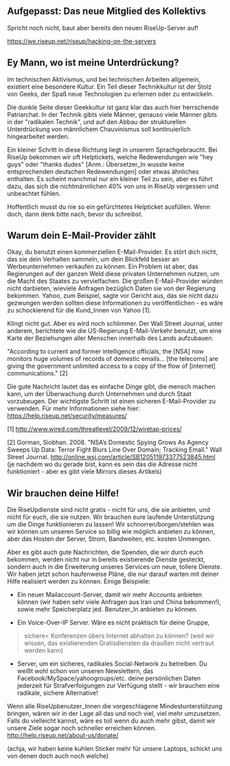 ## Aufgepasst: Das neue Mitglied des Kollektivs

Spricht noch nicht, baut aber bereits den neuen RiseUp-Server auf!

https://we.riseup.net/riseup/hacking-on-the-servers


## Ey Mann, wo ist meine Unterdrückung?

Im technischen Aktivismus, und bei technischen Arbeiten allgemein,
existiert eine besondere Kultur. Ein Teil dieser Technikkultur ist der
Stolz von Geeks, der Spaß neue Technologien zu erlernen oder zu entwickeln.

Die dunkle Seite dieser Geekkultur ist ganz klar das auch hier
herrschende Patriarchat. In der Technik gibts viele Männer, genauso
viele Männer gibts in der "radikalen Technik", und auf den Abbau der
strukturellen Unterdrückung von männlichem Chauvinismus soll
kontinuierlich hingearbeitet werden.

Ein kleiner Schritt in diese Richtung liegt in unserem Sprachgebraucht.
Bei RiseUp bekommen wir oft Helptickets, welche Redewendungen wie "hey
guys" oder "thanks dudes" \[Anm.: Übersetzer_In wusste keine
entsprechenden deutschen Redewendungen\] oder etwas ähnliches enthalten.
Es scheint manchmal nur ein kleiner Teil zu sein, aber es führt dazu,
das sich die nichtmännlichen 40% von uns in RiseUp vergessen und
unbeachtet fühlen.

Hoffentlich musst du nie so ein gefürchtetes Helpticket ausfüllen. Wenn
doch, dann denk bitte nach, bevor du schreibst.


## Warum dein E-Mail-Provider zählt

Okay, du benutzt einen kommerziellen E-Mail-Provider. Es stört dich
nicht, das sie dein Verhalten sammeln, um dein Blickfeld besser an
Werbeunternehmen verkaufen zu können.
Ein Problem ist aber, das Regierungen auf der ganzen Weld diese privaten
Unternehmen nutzen, um die Macht des Staates zu vervielfachen.
Die großen E-Mail-Provider würden nicht darbieten, wieviele Anfragen
bezüglich Daten sie von der Regierung bekommen. Yahoo, zum Beispiel,
sagte vor Gericht aus, das sie nicht dazu gezwungen werden sollten diese
Informationen zu veröffentlichen - es wäre zu schockierend für die
Kund_Innen von Yahoo [1].

Klingt nicht gut. Aber es wird noch schlimmer. Der Wall Street Journal,
unter anderem, berichtete wie die US-Regierung E-Mail-Verkehr benutzt,
um eine Karte der Beziehungen aller Menschen innerhalb des Lands aufzubauen.

"According to current and former intelligence officials, the [NSA] now
monitors huge volumes of records of domestic emails... [the telecoms]
are giving the government unlimited access to a copy of the flow of
[internet] communications." [2]

Die gute Nachricht lautet das es einfache Dinge gibt, die mensch machen
kann, um der Überwachung durch Unternehmen und durch Staat vorzubeugen.
Der wichtigste Schritt ist einen sicheren E-Mail-Provider zu verwenden.
Für mehr Informationen siehe hier:
https://help.riseup.net/security/measures/

[1] http://www.wired.com/threatlevel/2009/12/wiretap-prices/

[2] Gorman, Siobhan. 2008. "NSA’s Domestic Spying Grows As Agency Sweeps
Up Data: Terror Fight Blurs Line Over Domain; Tracking Email." Wall
Street Journal. http://online.wsj.com/article/SB120511973377523845.html
(je nachdem wo du gerade bist, kann es sein das die Adresse nicht
funktioniert - aber es gibt viele Mirrors dieses Artikels)


## Wir brauchen deine Hilfe!

Die RiseUpdienste sind nicht gratis - nicht für uns, die sie anbieten,
und nicht für euch, die sie nutzen. Wir brauchen eure laufende
Unterstützung um die Dinge funktionieren zu lassen! Wir
schnorren/borgen/stehlen was wir können um unseren Service so billig wie
möglich anbieten zu können, aber das Hosten der Server, Strom,
Bandweiten, etc. kosten Unmengen.

Aber es gibt auch gute Nachrichten, die Spenden, die wir durch euch
bekommen, werden nicht nur in bereits existierende Dienste gesteckt,
sondern auch in die Erweiterung unseres Services um neue, tollere
Dienste. Wir haben jetzt schon haufenweise Pläne, die nur darauf warten
mit deiner Hilfe realisiert werden zu können. Einige Beispiele:


* Ein neuer Mailaccount-Server, damit wir mehr Accounts anbieten können
(wir haben sehr viele Anfragen aus Iran und China bekommen!), sowie mehr
Speicherplatz jed. Benutzer_In anbieten zu können.

* Ein Voice-Over-IP Server. Wäre es nicht praktisch für deine Gruppe,
>sichere< Konferenzen übers Internet abhalten zu können? (weil wir
wissen, das existierenden Gratisdiensten da draußen nicht vertraut
werden kann)

* Server, um ein sicheres, radikales Social-Network zu betreiben. Du
weißt wohl schon von unseren Newslettern, das
Facebook/MySpace/yahoogroups/etc. deine persönlichen Daten jederzeit für
Strafverfolgungen zur Verfügung stellt - wir brauchen eine radikale,
sichere Alternative!

Wenn alle RiseUpbenutzer_Innen die vorgeschlagene Mindestunterstützung
bringen, wären wir in der Lage all das und noch viel, viel mehr
umzusetzen. Falls du vielleicht kannst, wäre es toll wenn du auch mehr
gibst, damit wir unsere Ziele sogar noch schneller erreichen können.
  http://help.riseup.net/about-us/donate/

(achja, wir haben keine kuhlen Sticker mehr für unsere Laptops, schickt
uns von denen doch auch noch welche)

